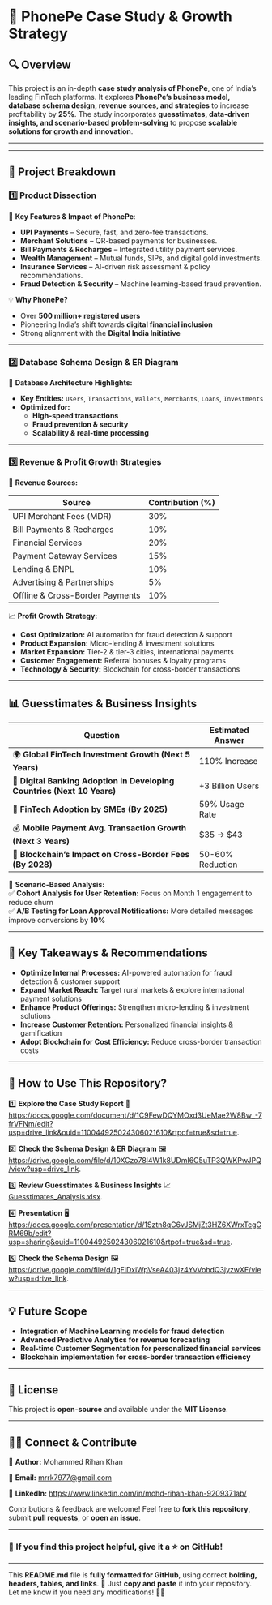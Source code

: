 # 📌 PhonePe Case Study & Growth Strategy  

## 🔍 Overview  
This project is an in-depth **case study analysis of PhonePe**, one of India’s leading FinTech platforms. It explores **PhonePe’s business model, database schema design, revenue sources, and strategies** to increase profitability by **25%**. The study incorporates **guesstimates, data-driven insights, and scenario-based problem-solving** to propose **scalable solutions for growth and innovation**.  

---

---

## 📑 Project Breakdown  

### 1️⃣ Product Dissection  
📌 **Key Features & Impact of PhonePe**:  
- **UPI Payments** – Secure, fast, and zero-fee transactions.  
- **Merchant Solutions** – QR-based payments for businesses.  
- **Bill Payments & Recharges** – Integrated utility payment services.  
- **Wealth Management** – Mutual funds, SIPs, and digital gold investments.  
- **Insurance Services** – AI-driven risk assessment & policy recommendations.  
- **Fraud Detection & Security** – Machine learning-based fraud prevention.  

💡 **Why PhonePe?**  
- Over **500 million+ registered users**  
- Pioneering India’s shift towards **digital financial inclusion**  
- Strong alignment with the **Digital India Initiative**  

---

### 2️⃣ Database Schema Design & ER Diagram  
📌 **Database Architecture Highlights:**  
- **Key Entities:** `Users`, `Transactions`, `Wallets`, `Merchants`, `Loans`, `Investments`  
- **Optimized for:**  
  - **High-speed transactions**  
  - **Fraud prevention & security**  
  - **Scalability & real-time processing**  

---

### 3️⃣ Revenue & Profit Growth Strategies  
📌 **Revenue Sources:**  

| Source                        | Contribution (%) |  
|------------------------------|----------------|  
| UPI Merchant Fees (MDR)      | 30%            |  
| Bill Payments & Recharges    | 10%            |  
| Financial Services           | 20%            |  
| Payment Gateway Services     | 15%            |  
| Lending & BNPL               | 10%            |  
| Advertising & Partnerships   | 5%             |  
| Offline & Cross-Border Payments | 10%        |  

📈 **Profit Growth Strategy:**  
- **Cost Optimization:** AI automation for fraud detection & support  
- **Product Expansion:** Micro-lending & investment solutions  
- **Market Expansion:** Tier-2 & tier-3 cities, international payments  
- **Customer Engagement:** Referral bonuses & loyalty programs  
- **Technology & Security:** Blockchain for cross-border transactions  

---

## 📊 Guesstimates & Business Insights  

| **Question** | **Estimated Answer** |  
|-------------|---------------------|  
| 🌍 **Global FinTech Investment Growth (Next 5 Years)** | 110% Increase |  
| 📲 **Digital Banking Adoption in Developing Countries (Next 10 Years)** | +3 Billion Users |  
| 🏢 **FinTech Adoption by SMEs (By 2025)** | 59% Usage Rate |  
| 💰 **Mobile Payment Avg. Transaction Growth (Next 3 Years)** | $35 → $43 |  
| 🔗 **Blockchain’s Impact on Cross-Border Fees (By 2028)** | 50-60% Reduction |  

📌 **Scenario-Based Analysis:**  
✅ **Cohort Analysis for User Retention:** Focus on Month 1 engagement to reduce churn  
✅ **A/B Testing for Loan Approval Notifications:** More detailed messages improve conversions by **10%**  

---

## 🚀 Key Takeaways & Recommendations  
- **Optimize Internal Processes:** AI-powered automation for fraud detection & customer support  
- **Expand Market Reach:** Target rural markets & explore international payment solutions  
- **Enhance Product Offerings:** Strengthen micro-lending & investment solutions  
- **Increase Customer Retention:** Personalized financial insights & gamification  
- **Adopt Blockchain for Cost Efficiency:** Reduce cross-border transaction costs  

---

## 📌 How to Use This Repository?  
1️⃣ **Explore the Case Study Report** 📜 https://docs.google.com/document/d/1C9FewDQYMOxd3UeMae2W8Bw_-7frVFNm/edit?usp=drive_link&ouid=110044925024306021610&rtpof=true&sd=true.

2️⃣ **Check the Schema Design & ER Diagram** 🖼 https://drive.google.com/file/d/10XCzo78l4W1k8UDmI6C5uTP3QWKPwJPQ/view?usp=drive_link.

3️⃣ **Review Guesstimates & Business Insights** 📈 [Guesstimates_Analysis.xlsx](./Guesstimates_Analysis.xlsx). 

4️⃣ **Presentation** 🖥 https://docs.google.com/presentation/d/1Sztn8qC6vJSMjZt3HZ6XWrxTcgGRM69b/edit?usp=sharing&ouid=110044925024306021610&rtpof=true&sd=true.

5️⃣ **Check the Schema Design** 🖼 https://drive.google.com/file/d/1gFiDxiWpVseA403jz4YvVohdQ3jyzwXF/view?usp=drive_link.

---

## 💡 Future Scope  
- **Integration of Machine Learning models for fraud detection**  
- **Advanced Predictive Analytics for revenue forecasting**  
- **Real-time Customer Segmentation for personalized financial services**  
- **Blockchain implementation for cross-border transaction efficiency**  

---

## 📜 License  
This project is **open-source** and available under the **MIT License**.  

---

## 👨‍💻 Connect & Contribute  

📌 **Author:** Mohammed Rihan Khan

📧 **Email:** mrrk7977@gmail.com 

🔗 **LinkedIn:** https://www.linkedin.com/in/mohd-rihan-khan-9209371ab/  

Contributions & feedback are welcome! Feel free to **fork this repository**, submit **pull requests**, or **open an issue**.  

---

### 📢 If you find this project helpful, give it a ⭐ on GitHub!  

---

This **README.md** file is **fully formatted for GitHub**, using correct **bolding, headers, tables, and links**. 🚀 Just **copy and paste** it into your repository. Let me know if you need any modifications! 🚀🔥  
